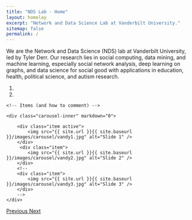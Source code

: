 ```yaml
---
title: "NDS Lab - Home"
layout: homelay
excerpt: "Network and Data Science Lab at Vanderbilt University."
sitemap: false
permalink: /
---
```



We are the Network and Data Science (NDS) lab at Vanderbilt University, led by Tyler Derr. Our research lies in social computing, data mining, and machine learning, especially social network analysis, deep learning on graphs, and data science for social good with applications in education, health, political science, and autism research. <!-- where we plan to develop intelligent user interfaces and virtual agents. -->

<!-- For now, you can see our memebers [here](people). -->

<div markdown="0" id="carousel" class="carousel slide" data-ride="carousel" data-interval="8000" data-pause="hover" >
    <!-- Menu -->
    <ol class="carousel-indicators">
        <li data-target="#carousel" data-slide-to="0" class="active"></li>
        <li data-target="#carousel" data-slide-to="1"></li>
        <!-- <li data-target="#carousel" data-slide-to="2"></li> -->
    </ol>

    <!-- Items (and how to comment) -->
    
    <div class="carousel-inner" markdown="0">

        <div class="item active">
            <img src="{{ site.url }}{{ site.baseurl }}/images/carousel/vandy1.jpg" alt="Slide 1" />
        </div>
         <div class="item">
            <img src="{{ site.url }}{{ site.baseurl }}/images/carousel/vandy2.jpg" alt="Slide 2" />
        </div>
        <!-- 
        <div class="item">
            <img src="{{ site.url }}{{ site.baseurl }}/images/carousel/vandy3.jpg" alt="Slide 3" />
        </div>
        -->
    </div>
    
  <a class="left carousel-control" href="#carousel" role="button" data-slide="prev">
    <span class="glyphicon glyphicon-chevron-left" aria-hidden="true"></span>
    <span class="sr-only">Previous</span>
  </a>
  <a class="right carousel-control" href="#carousel" role="button" data-slide="next">
    <span class="glyphicon glyphicon-chevron-right" aria-hidden="true"></span>
    <span class="sr-only">Next</span>
  </a>
</div>


<!-- 
<figure class="fourth">
  <img src="{{ site.url }}{{ site.baseurl }}/images/logopic/Logo_1.jpg" style="width: 210px">
  <img src="{{ site.url }}{{ site.baseurl }}/images/logopic/Logo_2.jpg" style="width: 110px">
</figure>
-->
